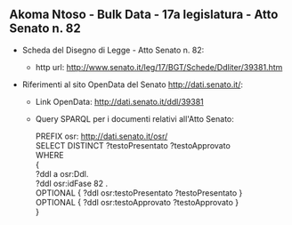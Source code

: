 ## Akoma Ntoso - Bulk Data - 17a legislatura - Atto Senato n. 82 ##

* Scheda del Disegno di Legge - Atto Senato n. 82:
	* http url: http://www.senato.it/leg/17/BGT/Schede/Ddliter/39381.htm

* Riferimenti al sito OpenData del Senato http://dati.senato.it/:
	* Link OpenData: http://dati.senato.it/ddl/39381
	* Query SPARQL per i documenti relativi all'Atto Senato:

        PREFIX osr: <http://dati.senato.it/osr/>  
		SELECT DISTINCT ?testoPresentato ?testoApprovato  
		WHERE  
		{  
		    ?ddl a osr:Ddl.  
		    ?ddl osr:idFase 82 .  
		    OPTIONAL { ?ddl osr:testoPresentato ?testoPresentato }  
		    OPTIONAL { ?ddl osr:testoApprovato ?testoApprovato }  
		}
		